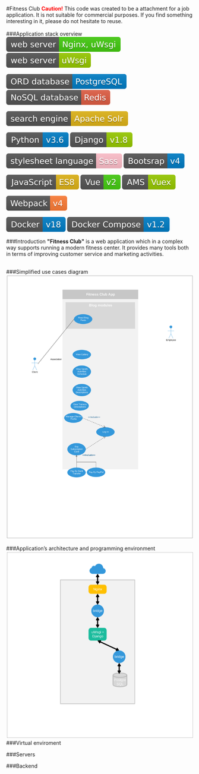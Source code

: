 #Fitness Club
<span style="color: red;">**Caution!**</span> This code was created to be a attachment for a job application. It is not suitable for commercial purposes. If you find something interesting in it, please do not hesitate to reuse.
<br/><br/>
###Application stack overview
![](./docs/readme/shields/nginx.svg)
![](./docs/readme/shields/uwsgi.svg)

![](./docs/readme/shields/postgresql.svg)
![](./docs/readme/shields/redis.svg)

![](./docs/readme/shields/solr.svg)

![](./docs/readme/shields/python.svg)
![](./docs/readme/shields/django.svg)

![](./docs/readme/shields/sass.svg)
![](./docs/readme/shields/bootstrap.svg)

![](./docs/readme/shields/javascript.svg)
![](./docs/readme/shields/vue.svg)
![](./docs/readme/shields/vuex.svg)

![](./docs/readme/shields/webpack.svg)

![](./docs/readme/shields/docker.svg)
![](./docs/readme/shields/dockercompose.svg)

###Introduction
**"Fitness Club"** is a web application which  in a complex way supports running a modern fitness center. It provides many tools both in terms of improving customer service and marketing activities.
<br/><br/>

###Simplified use cases diagram
![](./docs/readme/diagrams/use_cases.svg)

###Application’s architecture and programming environment
![](./docs/readme/diagrams/system_architecture.svg)
###Virtual enviroment

###Servers

###Backend
